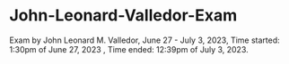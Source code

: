 # John-Leonard-Valledor-Exam
Exam by John Leonard M. Valledor, June 27 - July 3, 2023, Time started: 1:30pm of June 27, 2023 , Time ended: 12:39pm of July 3, 2023.
